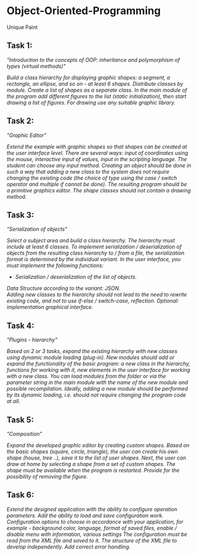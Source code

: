 # Object-Oriented-Programming
Unique Paint

## Task 1:
*"Introduction to the concepts of OOP: inheritance and polymorphism of types (virtual methods)"*  

*Build a class hierarchy for displaying graphic shapes: a segment, a rectangle, an ellipse, and so on - at least 6 shapes. Distribute classes by module. Create a list of shapes as a separate class. In the main module of the program add different figures to the list (static initialization), then start drawing a list of figures. For drawing use any suitable graphic library.*

## Task 2:
*"Graphic Editor"*

*Extend the example with graphic shapes so that shapes can be created at the user interface level. There are several ways: input of coordinates using the mouse, interactive input of values, input in the scripting language. The student can choose any input method. Creating an object should be done in such a way that adding a new class to the system does not require changing the existing code (the choice of type using the case / switch operator and multiple if cannot be done). The resulting program should be a primitive graphics editor. The shape classes should not contain a drawing method.*

## Task 3:
*"Serialization of objects"*

*Select a subject area and build a class hierarchy. The hierarchy must include at least 6 classes.
To implement serialization / deserialization of objects from the resulting class hierarchy to / from a file, the serialization format is determined by the individual variant.
In the user interface, you must implement the following functions:*
* *Serialization / deserialization of the list of objects.*

*Data Structure according to the variant: JSON.*  
*Adding new classes to the hierarchy should not lead to the need to rewrite existing code, and not to use if-else / switch-case, reflection.
Optional: implementation graphical interface.*

## Task 4:
*"Plugins - hierarchy"*

*Based on 2 or 3 tasks, expand the existing hierarchy with new classes using dynamic module loading (plug-in). New modules should add or expand the functionality of the basic program: a new class in the hierarchy, functions for working with it, new elements in the user interface for working with a new class.
You can load modules from the folder or via the parameter string in the main module with the name of the new module and possible recompilation. Ideally, adding a new module should be performed by its dynamic loading, i.e. should not require changing the program code at all.*

## Task 5:
*"Composition"*

*Expand the developed graphic editor by creating custom shapes.
Based on the basic shapes (square, circle, triangle), the user can create his own shape (house, tree ..), save it to the list of user shapes. Next, the user can draw at home by selecting a shape from a set of custom shapes. The shape must be available when the program is restarted. Provide for the possibility of removing the figure.*

## Task 6:

*Extend the designed application with the ability to configure operation parameters.
Add the ability to load and save configuration work.
Configuration options to choose in accordance with your application, for example - background color, language, format of saved files, enable / disable menu with information, various settings
The configuration must be read from the XML file and saved to it. The structure of the XML file to develop independently. Add correct error handling.*
